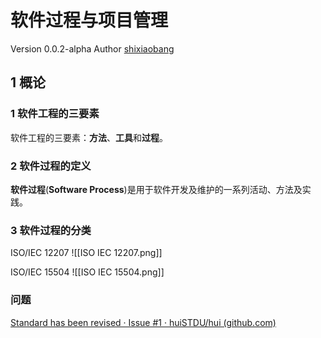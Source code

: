 # 软件过程与项目管理

Version 0.0.2-alpha
Author [shixiaobang](https://github.com/shixiaobang)

## 1 概论

### 1 软件工程的三要素

软件工程的三要素：**方法**、**工具**和**过程**。

### 2 软件过程的定义

**软件过程**(**Software Process**)是用于软件开发及维护的一系列活动、方法及实践。

### 3 软件过程的分类
ISO/IEC 12207
![[ISO IEC 12207.png]]

ISO/IEC 15504
![[ISO IEC 15504.png]]

### 问题

[Standard has been revised · Issue #1 · huiSTDU/hui (github.com)](https://github.com/huiSTDU/hui/issues/1)